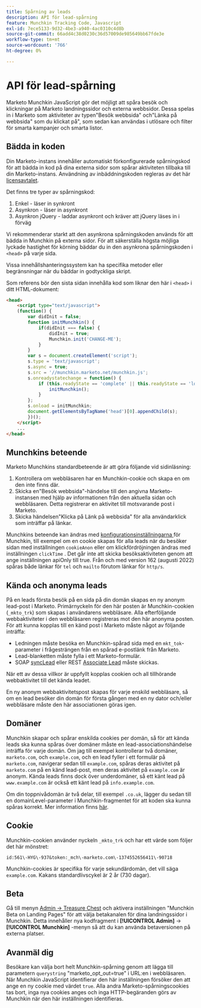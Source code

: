 ```yaml
---
title: Spårning av leads
description: API för lead-spårning
feature: Munchkin Tracking Code, Javascript
exl-id: 7ece5133-9d32-4be3-a940-4ac0310c4d8b
source-git-commit: 66add4c38d0230c36d57009de985649bb67fde3e
workflow-type: tm+mt
source-wordcount: '766'
ht-degree: 0%

---
```


# API för lead-spårning

Marketo Munchkin JavaScript gör det möjligt att spåra besök och klickningar på Marketo landningssidor och externa webbsidor. Dessa spelas in i Marketo som aktiviteter av typen&quot;Besök webbsida&quot; och&quot;Länka på webbsida&quot; som du klickat på&quot;, som sedan kan användas i utlösare och filter för smarta kampanjer och smarta listor.

## Bädda in koden

Din Marketo-instans innehåller automatiskt förkonfigurerade spårningskod för att bädda in kod på dina externa sidor som spårar aktiviteten tillbaka till din Marketo-instans. Användning av inbäddningskoden regleras av det här [licensavtalet](../munchkin-license.pdf).

Det finns tre typer av spårningskod:

1. Enkel - läser in synkront
1. Asynkron - läser in asynkront
1. Asynkron jQuery - laddar asynkront och kräver att jQuery läses in i förväg

Vi rekommenderar starkt att den asynkrona spårningskoden används för att bädda in Munchkin på externa sidor. För att säkerställa högsta möjliga lyckade hastighet för körning bäddar du in den asynkrona spårningskoden i `<head>` på varje sida.

Vissa innehållshanteringssystem kan ha specifika metoder eller begränsningar när du bäddar in godtyckliga skript.

Som referens bör den sista sidan innehålla kod som liknar den här i `<head>` i ditt HTML-dokument:

```html
<head>
    <script type="text/javascript">
    (function() {
        var didInit = false;
        function initMunchkin() {
            if(didInit === false) {
                didInit = true;
                Munchkin.init('CHANGE-ME');
            }
        }
        var s = document.createElement('script');
        s.type = 'text/javascript';
        s.async = true;
        s.src = '//munchkin.marketo.net/munchkin.js';
        s.onreadystatechange = function() {
            if (this.readyState == 'complete' || this.readyState == 'loaded') {
                initMunchkin();
            }
        };
        s.onload = initMunchkin;
        document.getElementsByTagName('head')[0].appendChild(s);
        })();
    </script>
    ...
</head>
```

## Munchkins beteende

Marketo Munchkins standardbeteende är att göra följande vid sidinläsning:

1. Kontrollera om webbläsaren har en Munchkin-cookie och skapa en om den inte finns där.
1. Skicka en&quot;Besök webbsida&quot;-händelse till den angivna Marketo-instansen med hjälp av informationen från den aktuella sidan och webbläsaren. Detta registrerar en aktivitet till motsvarande post i Marketo.
1. Skicka händelsen&quot;Klicka på Länk på webbsida&quot; för alla användarklick som inträffar på länkar.

Munchkins beteende kan ändras med [konfigurationsinställningarna ](lead-tracking.md#lead-tracking-api) för Munchkin, till exempel om en cookie skapas för alla leads när du besöker sidan med inställningen `cookieAnon` eller om klickfördröjningen ändras med inställningen `clickTime` . Det går inte att skicka besöksaktiviteten genom att ange inställningen apiOnly till true. Från och med version 162 (augusti 2022) spåras både länkar för `tel` och `mailto` förutom länkar för `http/s`.

## Kända och anonyma leads

På en leads första besök på en sida på din domän skapas en ny anonym lead-post i Marketo. Primärnyckeln för den här posten är Munchkin-cookien (`_mkto_trk`) som skapas i användarens webbläsare. Alla efterföljande webbaktiviteter i den webbläsaren registreras mot den här anonyma posten. För att kunna kopplas till en känd post i Marketo måste något av följande inträffa:

- Ledningen måste besöka en Munchkin-spårad sida med en `mkt_tok`-parameter i frågesträngen från en spårad e-postlänk från Marketo.
- Lead-blanketten måste fylla i ett Marketo-formulär.
- SOAP [syncLead](../soap-api/leads.md) eller REST [Associate Lead](https://developer.adobe.com/marketo-apis/api/mapi/#tag/Leads/operation/associateLeadUsingPOST) måste skickas.

När ett av dessa villkor är uppfyllt kopplas cookien och all tillhörande webbaktivitet till det kända leadet.

En ny anonym webbaktivitetspost skapas för varje enskild webbläsare, så om en lead besöker din domän för första gången med en ny dator och/eller webbläsare måste den här associationen göras igen.

## Domäner

Munchkin skapar och spårar enskilda cookies per domän, så för att kända leads ska kunna spåras över domäner måste en lead-associationshändelse inträffa för varje domän. Om jag till exempel kontrollerar två domäner, `marketo.com`, och `example.com`, och en lead fyller i ett formulär på `marketo.com`, navigerar sedan till `example.com`, spåras deras aktivitet på `marketo.com` på en känd lead-post, men deras aktivitet på `example.com` är anonym. Kända leads finns dock över underdomäner, så ett känt lead på `www.example.com` är också ett känt lead på `info.example.com`.

Om din toppnivådomän är två delar, till exempel `.co.uk`, lägger du sedan till en domainLevel-parameter i Munchkin-fragmentet för att koden ska kunna spåras korrekt. Mer information finns [här](lead-tracking.md#domains).

## Cookie

Munchkin-cookien använder nyckeln `_mkto_trk` och har ett värde som följer det här mönstret:

`id:561\-HYG\-937&token:_mch\-marketo.com\-1374552656411\-90718`

Munchkin-cookies är specifika för varje sekundärdomän, det vill säga `example.com`. Kakans standardlivscykel är 2 år (730 dagar).

## Beta

Gå till menyn [Admin -> Treasure Chest](https://experienceleague.adobe.com/en/docs/marketo/using/product-docs/administration/settings/enable-or-disable-treasure-chest-features) och aktivera inställningen &quot;Munchkin Beta on Landing Pages&quot; för att välja betakanalen för dina landningssidor i Munchkin. Detta innehåller nya kodfragment i **[!UICONTROL Admin]** ->  **[!UICONTROL Munchkin]** -menyn så att du kan använda betaversionen på externa platser.

## Avanmäl dig

Besökare kan välja bort helt Munchkin-spårning genom att lägga till parametern `querystring` &quot;marketo_opt_out=true&quot; i URL:en i webbläsaren. När Munchkin JavaScript identifierar den här inställningen försöker den att ange en ny cookie med värdet `true`. Alla andra Marketo-spårningscookies tas bort, inga nya cookies anges och inga HTTP-begäranden görs av Munchkin när den här inställningen identifieras.
